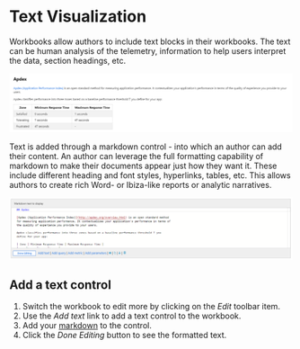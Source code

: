 # Text Visualization

Workbooks allow authors to include text blocks in their workbooks. The text can be human analysis of the telemetry, information to help users interpret the data, section headings, etc. 

![Image showing a text visualization in workbooks](../Images/TextExample.png)

Text is added through a markdown control - into which an author can add their content. An author can leverage the full formatting capability of markdown to make their documents appear just how they want it. These include different heading and font styles, hyperlinks, tables, etc. This allows authors to create rich Word- or Ibiza-like reports or analytic narratives.

![Image showing a text visualization in workbooks](../Images/TextControlInEditMode.png)

## Add a text control
1. Switch the workbook to edit more by clicking on the _Edit_ toolbar item.
2. Use the _Add text_ link to add a text control to the workbook. 
3. Add your [markdown](https://github.com/adam-p/markdown-here/wiki/Markdown-Cheatsheet) to the control.
4. Click the _Done Editing_ button to see the formatted text.